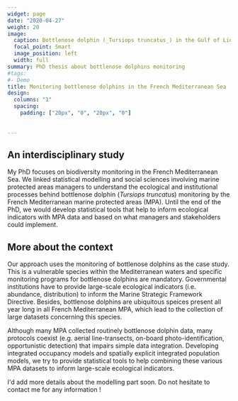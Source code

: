 ```yaml
---
widget: page
date: "2020-04-27"
weight: 20
image:
  caption: Bottlenose dolphin (_Tursiops truncatus_) in the Gulf of Lion
  focal_point: Smart
  image_position: left
  width: full
summary: PhD thesis about bottlenose dolphins monitoring
#tags:
#- Demo
title: Monitoring bottlenose dolphins in the French Mediterranean Sea
design:
  columns: "1"
  spacing:
    padding: ["20px", "0", "20px", "0"]
  
  
---
```


## An interdisciplinary study

My PhD focuses on biodiversity monitoring in the French Mediterranean Sea. We linked statistical modelling and social sciences involving marine protected areas managers to understand the ecological and institutional processes behind bottlenose dolphin (_Tursiops truncatus_) monitoring by the French Mediterranean marine protected areas (MPA). Until the end of the PhD, we would develop statistical tools that help to inform ecological indicators with MPA data and based on what managers and stakeholders could implement. 

## More about the context

<justify>

Our approach uses the monitoring of bottlenose dolphins as the case study. This is a vulnerable species within the Mediterranean waters and specific monitoring programs for bottlenose dolphins are mandatory. Governmental institutions have to provide large-scale ecological indicators (i.e. abundance, distribution) to inform the Marine Strategic Framework Directive. Besides, bottlenose dolphins are ubiquitous speices present all year long in all French Mediterranean MPA, which lead to the collection of large datasets concerning this species.

Although many MPA collected routinely bottlenose dolphin data, many protocols coexist (e.g. aerial line-transects, on-board photo-identification, opportunistic detection) that impairs simple data integration. Developing integrated occupancy models and spatially explicit integrated population models, we try to provide statistical tools to help combining these various MPA datasets to inform large-scale ecological indicators.  

I'd add more details about the modelling part soon. Do not hesitate to contact me for any information !


</justify>
